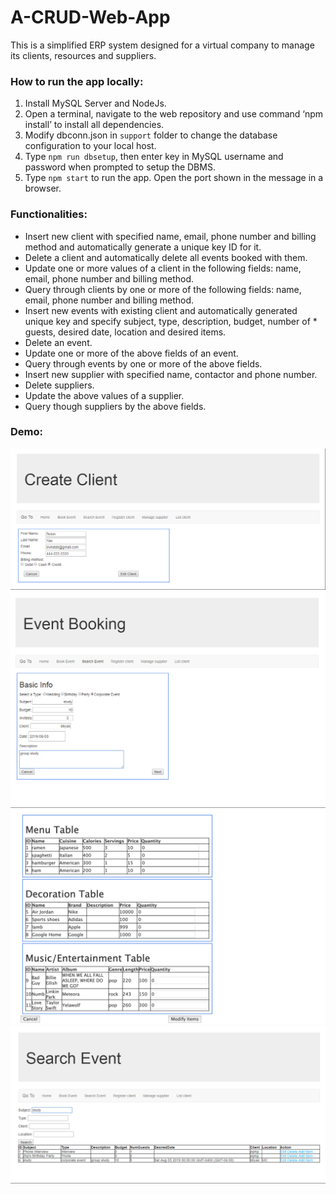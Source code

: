 # A-CRUD-Web-App

This is a simplified ERP system designed for a virtual company to manage its clients, resources and suppliers.

### How to run the app locally:

1. Install MySQL Server and NodeJs.
2. Open a terminal, navigate to the web repository and use command ‘npm install’ to install all dependencies. 
3. Modify dbconn.json in `support` folder to change the database configuration to your local host.
4. Type `npm run dbsetup`, then enter key in MySQL username and password when prompted to setup the DBMS. 
5. Type `npm start` to run the app. Open the port shown in the message in a browser.

### Functionalities:

* Insert new client with specified name, email, phone number and billing method and automatically generate a unique key ID for it.
* Delete a client and automatically delete all events booked with them.
* Update one or more values of a client in the following fields: name, email, phone number and billing method.
* Query through clients by one or more of the following fields: name, email, phone number and billing method.
* Insert new events with existing client and automatically generated unique key and specify subject, type, description, budget, number of * guests, desired date, location and desired items.
* Delete an event.
* Update one or more of the above fields of an event.
* Query through events by one or more of the above fields.
* Insert new supplier with specified name, contactor and phone number.
* Delete suppliers.
* Update the above values of a supplier.
* Query though suppliers by the above fields.

### Demo:

![alt text](https://github.com/NEE-NEE/A-CRUD-Web-App/blob/master/demo/create_client.png "create_client")
![alt text](https://github.com/NEE-NEE/A-CRUD-Web-App/blob/master/demo/create_event.png "create_event")
![alt text](https://github.com/NEE-NEE/A-CRUD-Web-App/blob/master/demo/read_item.png "read_item")
![alt text](https://github.com/NEE-NEE/A-CRUD-Web-App/blob/master/demo/search_event.png "search_event")
